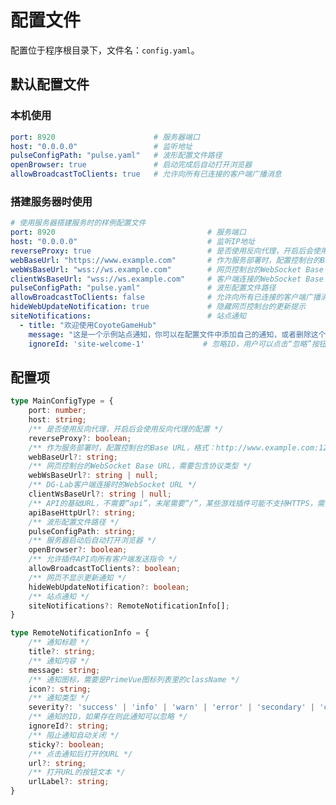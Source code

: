 # 配置文件

配置位于程序根目录下，文件名：`config.yaml`。

## 默认配置文件

### 本机使用

```yaml
port: 8920                      # 服务器端口
host: "0.0.0.0"                 # 监听地址
pulseConfigPath: "pulse.yaml"   # 波形配置文件路径
openBrowser: true               # 启动完成后自动打开浏览器
allowBroadcastToClients: true   # 允许向所有已连接的客户端广播消息
```

### 搭建服务器时使用

```yaml
# 使用服务器搭建服务时的样例配置文件
port: 8920                                  # 服务端口
host: "0.0.0.0"                             # 监听IP地址
reverseProxy: true                          # 是否使用反向代理，开启后会使用反向代理给出的客户端IP地址
webBaseUrl: "https://www.example.com"       # 作为服务部署时，配置控制台的Base URL，格式：http://www.example.com:1234或https://www.example.com
webWsBaseUrl: "wss://ws.example.com"        # 网页控制台的WebSocket Base URL，需要包含协议类型
clientWsBaseUrl: "wss://ws.example.com"     # 客户端连接的WebSocket Base URL，需要包含协议类型
pulseConfigPath: "pulse.yaml"               # 波形配置文件路径
allowBroadcastToClients: false              # 允许向所有已连接的客户端广播消息（搭建公开服务时必须关闭）
hideWebUpdateNotification: true             # 隐藏网页控制台的更新提示
siteNotifications:                          # 站点通知
  - title: "欢迎使用CoyoteGameHub"
    message: "这是一个示例站点通知，你可以在配置文件中添加自己的通知，或者删除这个通知。"
    ignoreId: 'site-welcome-1'             # 忽略ID，用户可以点击“忽略”按钮来忽略这个通知，忽略的通知将不再显示。建议每次更新通知时更改这个ID。
```

## 配置项

```typescript
type MainConfigType = {
    port: number;
    host: string;
    /** 是否使用反向代理，开启后会使用反向代理的配置 */
    reverseProxy?: boolean;
    /** 作为服务部署时，配置控制台的Base URL，格式：http://www.example.com:1234或https://www.example.com */
    webBaseUrl?: string;
    /** 网页控制台的WebSocket Base URL，需要包含协议类型 */
    webWsBaseUrl?: string | null;
    /** DG-Lab客户端连接时的WebSocket URL */
    clientWsBaseUrl?: string | null;
    /** API的基础URL，不需要“api”，末尾需要“/”，某些游戏插件可能不支持HTTPS，需要配置HTTP接口 */
    apiBaseHttpUrl?: string;
    /** 波形配置文件路径 */
    pulseConfigPath: string;
    /** 服务器启动后自动打开浏览器 */
    openBrowser?: boolean;
    /** 允许插件API向所有客户端发送指令 */
    allowBroadcastToClients?: boolean;
    /** 网页不显示更新通知 */
    hideWebUpdateNotification?: boolean;
    /** 站点通知 */
    siteNotifications?: RemoteNotificationInfo[];
}

type RemoteNotificationInfo = {
    /** 通知标题 */
    title?: string;
    /** 通知内容 */
    message: string;
    /** 通知图标，需要是PrimeVue图标列表里的className */
    icon?: string;
    /** 通知类型 */
    severity?: 'success' | 'info' | 'warn' | 'error' | 'secondary' | 'contrast';
    /** 通知的ID，如果存在则此通知可以忽略 */
    ignoreId?: string;
    /** 阻止通知自动关闭 */
    sticky?: boolean;
    /** 点击通知后打开的URL */
    url?: string;
    /** 打开URL的按钮文本 */
    urlLabel?: string;
}
```

[routing]: https://vuejs.press/guide/page.html#routing
[content]: https://vuejs.press/guide/page.html#content
[synatex-extensions]: https://vuejs.press/guide/markdown.html#syntax-extensions
[vue-feature]: https://vuejs.press/guide/markdown.html#using-vue-in-markdown
[config]: https://vuejs.press/guide/configuration.html#client-config-file
[client-config]: https://vuejs.press/guide/configuration.html#client-config-file
[frontmatter]: https://vuejs.press/guide/page.html#frontmatter
[navbar]: https://vuejs.press/reference/default-theme/config.html#navbar
[sidebar]: https://vuejs.press/reference/default-theme/config.html#sidebar
[default-theme]: https://vuejs.press/reference/default-theme/
[style]: https://vuejs.press/reference/default-theme/styles.html#style-file
